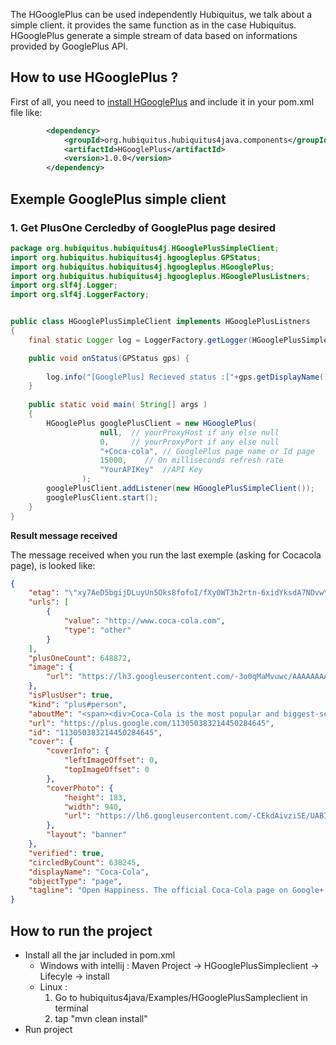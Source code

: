 The HGooglePlus can be used independently Hubiquitus, we talk about a simple client. it provides the same function as in the case Hubiquitus. 
HGooglePlus generate a simple stream of data based on informations provided by GooglePlus API.


##  How to use HGooglePlus ?

First of all, you need to [install HGooglePlus](https://github.com/hubiquitus/hubiquitus4java/blob/master/doc/installation_HGooglePlus.md) and include it in your pom.xml file like:

```xml
		<dependency>
			<groupId>org.hubiquitus.hubiquitus4java.components</groupId>
			<artifactId>HGooglePlus</artifactId>
			<version>1.0.0</version>
		</dependency>
```

## Exemple GooglePlus simple client

### 1. Get PlusOne Cercledby of GooglePlus page desired

```java
package org.hubiquitus.hubiquitus4j.HGooglePlusSimpleClient;
import org.hubiquitus.hubiquitus4j.hgoogleplus.GPStatus;
import org.hubiquitus.hubiquitus4j.hgoogleplus.HGooglePlus;
import org.hubiquitus.hubiquitus4j.hgoogleplus.HGooglePlusListners;
import org.slf4j.Logger;
import org.slf4j.LoggerFactory;


public class HGooglePlusSimpleClient implements HGooglePlusListners
{
	final static Logger log = LoggerFactory.getLogger(HGooglePlusSimpleClient.class);

    public void onStatus(GPStatus gps) {
    	
    	log.info("[GooglePlus] Recieved status :["+gps.getDisplayName()+"] --> [COUNT PLUS]: "+gps.getPlusOneCount()+" [Circled By Count]: "+gps.getCircledByCount());
	}
    
	public static void main( String[] args )
    {		
		HGooglePlus googlePlusClient = new HGooglePlus(
					null,  // yourProxyHost if any else null
					0,     // yourProxyPort if any else null
					"+Coca-cola", // GooglePlus page name or Id page
					15000,    // On milliseconds refresh rate
				    "YourAPIKey"  //API Key
				);		
		googlePlusClient.addListener(new HGooglePlusSimpleClient());
		googlePlusClient.start();
    }
}
```

**Result message received**

The message received when you run the last exemple (asking for Cocacola page), is looked like:

```json
{
    "etag": "\"xy7AeD5bgijDLuyUn5Oks8fofoI/fXy0WT3h2rtn-6xidYksdA7NDvw\"",
    "urls": [
        {
            "value": "http://www.coca-cola.com",
            "type": "other"
        }
    ],
    "plusOneCount": 648872,
    "image": {
        "url": "https://lh3.googleusercontent.com/-3o0qMaMvuwc/AAAAAAAAAAI/AAAAAAAAAng/in9Wik1E0eI/photo.jpg?sz=50"
    },
    "isPlusUser": true,
    "kind": "plus#person",
    "aboutMe": "<span><div>Coca-Cola is the most popular and biggest-selling soft drink in history, as well as the best-known product in the world.</div><div><br />Created in Atlanta, Georgia, by Dr. John S. Pemberton, Coca-Cola was first offered as a fountain beverage by mixing Coca-Cola syrup with carbonated water. Coca-Cola was introduced in 1886, patented in 1887, registered as a trademark in 1893 and by 1895 it was being sold in every state and territory in the United States. In 1899, The Coca-Cola Company began franchised bottling operations in the United States.<br /><br />Coca-Cola might owe its origins to the United States, but its popularity has made it truly universal. Today, you can find Coca-Cola in virtually every part of the world.</div><div><br /></div><div>House Rules: <a href=\"http://CokeURL.com/muwx\">http://CokeURL.com/muwx</a></div></span>",
    "url": "https://plus.google.com/113050383214450284645",
    "id": "113050383214450284645",
    "cover": {
        "coverInfo": {
            "leftImageOffset": 0,
            "topImageOffset": 0
        },
        "coverPhoto": {
            "height": 183,
            "width": 940,
            "url": "https://lh6.googleusercontent.com/-CEkdAivziSE/UABIM9aqVVI/AAAAAAAABVo/-1XDAkUwFFo/w940-h183/googleplusbanner-7.13.12.jpg"
        },
        "layout": "banner"
    },
    "verified": true,
    "circledByCount": 638245,
    "displayName": "Coca-Cola",
    "objectType": "page",
    "tagline": "Open Happiness. The official Coca-Cola page on Google+."
}
```


## How to run the project

  * Install all the jar included in pom.xml
     - Windows with intellij : Maven Project -> HGooglePlusSimpleclient -> Lifecyle -> install
     - Linux : 
     	1. Go to hubiquitus4java/Examples/HGooglePlusSampleclient in terminal
     	2. tap "mvn clean install"
  * Run project
